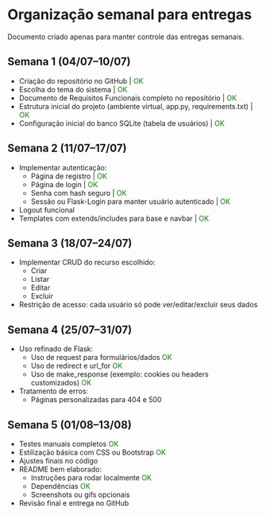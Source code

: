 # Organização semanal para entregas
Documento criado apenas para manter controle das entregas semanais.
## Semana 1 (04/07–10/07)
* Criação do repositório no GitHub | <p style='color: green; display: inline;'>OK</p>
* Escolha do tema do sistema | <p style='color: green; display: inline;'>OK</p>
* Documento de Requisitos Funcionais completo no repositório | <p style='color: green; display: inline;'>OK</p>
* Estrutura inicial do projeto (ambiente virtual, app.py, requirements.txt) | <p style='color: green; display: inline;'>OK</p>
* Configuração inicial do banco SQLite (tabela de usuários) | <p style='color: green; display: inline;'>OK</p>
## Semana 2 (11/07–17/07)
* Implementar autenticação:
    * Página de registro | <p style='color: green; display: inline;'>OK</p>
    * Página de login | <p style='color: green; display: inline;'>OK</p>
    * Senha com hash seguro | <p style='color: green; display: inline;'>OK</p>
    * Sessão ou Flask-Login para manter usuário autenticado | <p style='color: green; display: inline;'>OK</p>
* Logout funcional
* Templates com extends/includes para base e navbar | <p style='color: green; display: inline;'>OK</p>
## Semana 3 (18/07–24/07)
* Implementar CRUD do recurso escolhido:
    * Criar
    * Listar
    * Editar
    * Excluir
* Restrição de acesso: cada usuário só pode ver/editar/excluir seus dados
## Semana 4 (25/07–31/07)
* Uso refinado de Flask:
    * Uso de request para formulários/dados  <p style='color: green; display: inline;'>OK</p>
    * Uso de redirect e url_for  <p style='color: green; display: inline;'>OK</p>
    * Uso de make_response (exemplo: cookies ou headers customizados)  <p style='color: green; display: inline;'>OK</p>
* Tratamento de erros:
    * Páginas personalizadas para 404 e 500
## Semana 5 (01/08–13/08)
* Testes manuais completos  <p style='color: green; display: inline;'>OK</p>
* Estilização básica com CSS ou Bootstrap  <p style='color: green; display: inline;'>OK</p>
* Ajustes finais no código
* README bem elaborado:
    * Instruções para rodar localmente  <p style='color: green; display: inline;'>OK</p>
    * Dependências  <p style='color: green; display: inline;'>OK</p>
    * Screenshots ou gifs opcionais 
* Revisão final e entrega no GitHub
